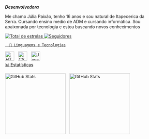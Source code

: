 ***Desenvolvedora***

Me chamo Júlia Paixão, tenho 16 anos e sou natural de Itapecerica da Serra. Cursando ensino medio de ADM e cursando informática. Sou apaixonada por tecnologia e estou buscando novos conhecimentos  


<p align="left">
        </a> 
    <a href="https://github.com/eaejuhhhh?tab=repositories&sort=stargazers">
        <img 
            alt="Total de estrelas" 
            title="Total de estrelas GitHub" 
            src="https://custom-icon-badges.demolab.com/github/stars/eaejuhhhh?color=55960c&style=for-the-badge&labelColor=488207&logo=star&label=estrelas"
        />
          </a>
    <a href="https://github.com/eaejuhhhh?tab=followers">
        <img 
            alt="Seguidores" 
            title="Me siga no GitHub" 
            src="https://custom-icon-badges.demolab.com/github/followers/eaejuhhhh?color=236ad3&labelColor=1155ba&style=for-the-badge&logo=github&label=Seguidores&logoColor=white"
        />

      🤖 Linguagens e Tecnologias

<img 
    align="left" 
    alt="HTML"
    title="HTML" 
    width="30px" 
    style="padding-right: 10px;" 
    src="https://cdn.jsdelivr.net/gh/devicons/devicon@latest/icons/html5/html5-original.svg" 
/>
<img 
    align="left" 
    alt="CSS" 
    title="CSS"
    width="30px" 
    style="padding-right: 10px;" 
    src="https://cdn.jsdelivr.net/gh/devicons/devicon@latest/icons/css3/css3-original.svg" 
/>
<img 
    align="left" 
    alt="JavaScript" 
    title="JavaScript"
    width="30px" 
    style="padding-right: 10px;" 
    src="https://cdn.jsdelivr.net/gh/devicons/devicon@latest/icons/javascript/javascript-original.svg" 
/>

<br/>
<br/>
 📊 Estatísticas

<p>
  <img 
    align="left" 
    alt="GitHub Stats" 
    height="200" 
    style="padding-right: 10px;" 
    src="https://github-readme-stats.vercel.app/api?username=eaejuhhhh&show_icons=true&theme=tokyonight&include_all_commits=true&locale=pt-br" 
  />

<img 
      align="left" 
      alt="GitHub Stats" 
      height="200" 
     src="https://github-readme-stats.vercel.app/api/top-langs/?username=eaejuhhhh&theme=tokyonight&layout=compact&custom_title=Tecnologias&langs_count=9" 
  />

</p>



